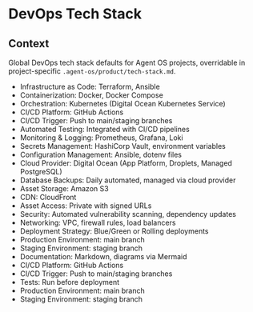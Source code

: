 # DevOps Tech Stack

## Context

Global DevOps tech stack defaults for Agent OS projects, overridable in project-specific `.agent-os/product/tech-stack.md`.

- Infrastructure as Code: Terraform, Ansible
- Containerization: Docker, Docker Compose
- Orchestration: Kubernetes (Digital Ocean Kubernetes Service)
- CI/CD Platform: GitHub Actions
- CI/CD Trigger: Push to main/staging branches
- Automated Testing: Integrated with CI/CD pipelines
- Monitoring & Logging: Prometheus, Grafana, Loki
- Secrets Management: HashiCorp Vault, environment variables
- Configuration Management: Ansible, dotenv files
- Cloud Provider: Digital Ocean (App Platform, Droplets, Managed PostgreSQL)
- Database Backups: Daily automated, managed via cloud provider
- Asset Storage: Amazon S3
- CDN: CloudFront
- Asset Access: Private with signed URLs
- Security: Automated vulnerability scanning, dependency updates
- Networking: VPC, firewall rules, load balancers
- Deployment Strategy: Blue/Green or Rolling deployments
- Production Environment: main branch
- Staging Environment: staging branch
- Documentation: Markdown, diagrams via Mermaid
- CI/CD Platform: GitHub Actions
- CI/CD Trigger: Push to main/staging branches
- Tests: Run before deployment
- Production Environment: main branch
- Staging Environment: staging branch
